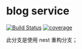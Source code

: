 # blog service

[![Build Status](https://travis-ci.org/jkchao/blog-service.svg?branch=nest)](https://travis-ci.org/jkchao/blog-service)
[![coverage](https://codecov.io/gh/jkchao/blog-service/branch/nest/graph/badge.svg)](https://codecov.io/gh/jkchao/blog-service)

此分支是使用 nest 重构分支；
